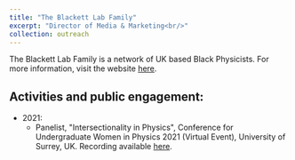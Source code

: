 ```yaml
---
title: "The Blackett Lab Family"
excerpt: "Director of Media & Marketing<br/>"
collection: outreach
---
```


The Blackett Lab Family is a network of UK based Black Physicists. For more information, visit the website [here](https://theblackettlabfamily.com).

## Activities and public engagement:
- 2021:
  - Panelist, "Intersectionality in Physics", Conference for Undergraduate Women in Physics 2021 (Virtual Event), University of Surrey, UK. Recording available [here](https://www.youtube.com/watch?v=op56uaadk_M&t=1096s).
